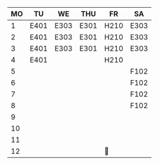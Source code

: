   |MO  |TU  |WE  |THU |FR  |SA|
  |----|----|----|----|----|--|
 1|E401|E303|E301|H210|E303|  |
 2|E401|E303|E301|H210|E303|  |
 3|E401|E303|E301|H210|E303|  |
 4|E401|    |    |H210|    |  |
 5|    |    |    |    |F102|  |
 6|    |    |    |    |F102|  |
 7|    |    |    |    |F102|  |
 8|    |    |    |    |F102|  |
 9|    |    |    |    |    |  |
10|    |    |    |    |    |  |
11|    |    |    |    |    |  |
12|    |    |    |🌙   |    |  |
